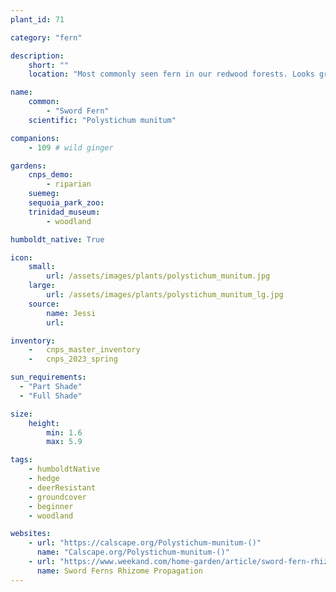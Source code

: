 ```yaml
---
plant_id: 71

category: "fern"

description: 
    short: ""
    location: "Most commonly seen fern in our redwood forests. Looks great in hedges or as a larger groundcover plant. Calscape says full to partial shade. However, we find that it can also do well in sunnier spots."

name: 
    common: 
        - "Sword Fern" 
    scientific: "Polystichum munitum"  

companions: 
    - 109 # wild ginger

gardens: 
    cnps_demo:
        - riparian
    suemeg:
    sequoia_park_zoo:
    trinidad_museum:
        - woodland

humboldt_native: True

icon: 
    small: 
        url: /assets/images/plants/polystichum_munitum.jpg 
    large: 
        url: /assets/images/plants/polystichum_munitum_lg.jpg 
    source: 
        name: Jessi
        url: 

inventory: 
    -   cnps_master_inventory
    -   cnps_2023_spring

sun_requirements:
  - "Part Shade"
  - "Full Shade"

size:   
    height: 
        min: 1.6
        max: 5.9

tags:
    - humboldtNative
    - hedge
    - deerResistant
    - groundcover
    - beginner
    - woodland

websites:
    - url: "https://calscape.org/Polystichum-munitum-()"
      name: "Calscape.org/Polystichum-munitum-()"
    - url: "https://www.weekand.com/home-garden/article/sword-fern-rhizomes-propagation-18040566.php"
      name: Sword Ferns Rhizome Propagation
---
```

